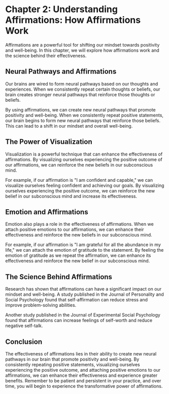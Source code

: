 Chapter 2: Understanding Affirmations: How Affirmations Work
============================================================

Affirmations are a powerful tool for shifting our mindset towards positivity and well-being. In this chapter, we will explore how affirmations work and the science behind their effectiveness.

Neural Pathways and Affirmations
--------------------------------

Our brains are wired to form neural pathways based on our thoughts and experiences. When we consistently repeat certain thoughts or beliefs, our brain creates stronger neural pathways that reinforce those thoughts or beliefs.

By using affirmations, we can create new neural pathways that promote positivity and well-being. When we consistently repeat positive statements, our brain begins to form new neural pathways that reinforce those beliefs. This can lead to a shift in our mindset and overall well-being.

The Power of Visualization
--------------------------

Visualization is a powerful technique that can enhance the effectiveness of affirmations. By visualizing ourselves experiencing the positive outcome of our affirmations, we can reinforce the new beliefs in our subconscious mind.

For example, if our affirmation is "I am confident and capable," we can visualize ourselves feeling confident and achieving our goals. By visualizing ourselves experiencing the positive outcome, we can reinforce the new belief in our subconscious mind and increase its effectiveness.

Emotion and Affirmations
------------------------

Emotion also plays a role in the effectiveness of affirmations. When we attach positive emotions to our affirmations, we can enhance their effectiveness and reinforce the new beliefs in our subconscious mind.

For example, if our affirmation is "I am grateful for all the abundance in my life," we can attach the emotion of gratitude to the statement. By feeling the emotion of gratitude as we repeat the affirmation, we can enhance its effectiveness and reinforce the new belief in our subconscious mind.

The Science Behind Affirmations
-------------------------------

Research has shown that affirmations can have a significant impact on our mindset and well-being. A study published in the Journal of Personality and Social Psychology found that self-affirmation can reduce stress and improve problem-solving abilities.

Another study published in the Journal of Experimental Social Psychology found that affirmations can increase feelings of self-worth and reduce negative self-talk.

Conclusion
----------

The effectiveness of affirmations lies in their ability to create new neural pathways in our brain that promote positivity and well-being. By consistently repeating positive statements, visualizing ourselves experiencing the positive outcome, and attaching positive emotions to our affirmations, we can enhance their effectiveness and experience greater benefits. Remember to be patient and persistent in your practice, and over time, you will begin to experience the transformative power of affirmations.
